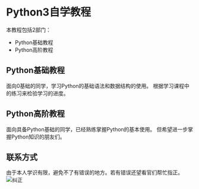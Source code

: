 # Python3自学教程
本教程包括2部门：
- Python基础教程
- Python高阶教程

## Python基础教程
面向0基础的同学，学习Python的基础语法和数据结构的使用。
根据学习课程中的练习来检验学习的进度。

## Python高阶教程
面向具备Python基础的同学，已经熟练掌握Python的基本使用。
但希望进一步掌握Python知识的朋友们。

## 联系方式
由于本人学识有限，避免不了有错误的地方。若有错误还望看官们帮忙指正。
![纠正]()